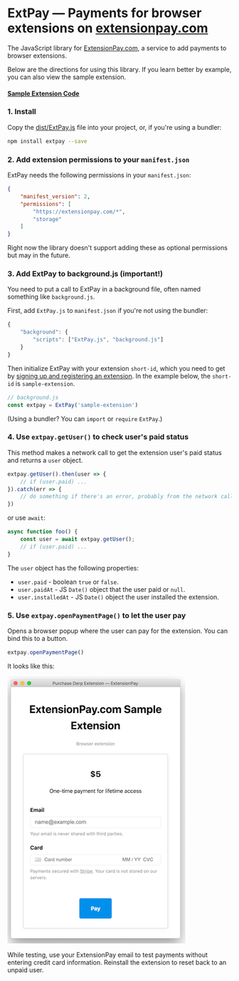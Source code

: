 # ExtPay — Payments for browser extensions on [extensionpay.com](https://extensionpay.com)
The JavaScript library for [ExtensionPay.com](https://extensionpay.com), a service to add payments to browser extensions.

Below are the directions for using this library. If you learn better by example, you can also view the sample extension.

#### [Sample Extension Code](sample-extension/)

### 1. Install

Copy the [dist/ExtPay.js](dist/ExtPay.js) file into your project, or, if you're using a bundler:

```bash
npm install extpay --save
```


### 2. Add extension permissions to your `manifest.json`
ExtPay needs the following permissions in your `manifest.json`:
```json
{
    "manifest_version": 2,
    "permissions": [
        "https://extensionpay.com/*",
        "storage"
    ]
}
```
Right now the library doesn't support adding these as optional permissions but may in the future.


### 3. Add ExtPay to background.js (important!)

You need to put a call to ExtPay in a background file, often named something like `background.js`.

First, add `ExtPay.js` to `manifest.json` if you're not using the bundler:
```js
{
    "background": {
        "scripts": ["ExtPay.js", "background.js"]
    }
}
```

Then initialize ExtPay with your extension `short-id`, which you need to get by [signing up and registering an extension](https://extensionpay.com). In the example below, the `short-id` is `sample-extension`.

```js
// background.js
const extpay = ExtPay('sample-extension')
```

(Using a bundler? You can `import` or `require` `ExtPay`.)

### 4. Use `extpay.getUser()` to check user's paid status

This method makes a network call to get the extension user's paid status and returns a `user` object.
```js
extpay.getUser().then(user => {
    // if (user.paid) ...
}).catch(err => {
    // do something if there's an error, probably from the network call
})    
```
or use `await`:
```js
async function foo() {
    const user = await extpay.getUser();
    // if (user.paid) ...
}
```
The `user` object has the following properties:

* `user.paid` - boolean `true` or `false`.
* `user.paidAt` - JS `Date()` object that the user paid or `null`.
* `user.installedAt` - JS `Date()` object the user installed the extension.


### 5. Use `extpay.openPaymentPage()` to let the user pay
Opens a browser popup where the user can pay for the extension. You can bind this to a button.
```js
extpay.openPaymentPage()
```
It looks like this:

![popup screenshot](popup_screenshot.png)

While testing, use your ExtensionPay email to test payments without entering credit card information. Reinstall the extension to reset back to an unpaid user.
